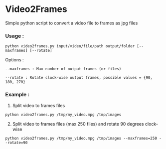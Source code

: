 # Video2Frames 

Simple python script to convert a video file to frames as jpg files

### Usage : 

```
python video2frames.py input/video/file/path output/folder [--maxframes] [--rotate]
```

Options : 

	--maxframes : Max number of output frames (or files)

	--rotate : Rotate clock-wise output frames, possible values = {90, 180, 270}

### Example : 

1) Split video to frames files 
```  
python video2frames.py /tmp/my_video.mpg /tmp/images
```

2) Split video to frames files (max 250 files) and rotate 90 degrees clock-wise 

```  
python video2frames.py /tmp/my_video.mpg /tmp/images --maxframes=250 --rotate=90
```

